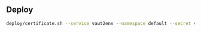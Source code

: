 

## Deploy

```sh
deploy/certificate.sh --service vaut2env --namespace default --secret vault2env-webhook-certs
```
